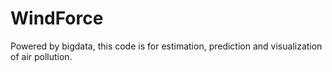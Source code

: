 # WindForce
Powered by bigdata, this code is for estimation, prediction and visualization of air pollution.
